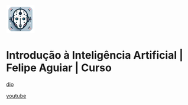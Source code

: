 ![alt text](image.png)

# Introdução à Inteligência Artificial | Felipe Aguiar | Curso

[dio](https://web.dio.me/course/introducao-a-inteligencia-artificial/learning/de735251-0a68-46bc-bd32-1f27d307c23c)

[youtube](https://www.youtube.com/playlist?list=PLUFkgDlXfnjtwEw_7tSntEeaPLLbDIw-S)
